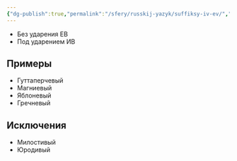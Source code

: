 ```yaml
---
{"dg-publish":true,"permalink":"/sfery/russkij-yazyk/suffiksy-iv-ev/","tags":["Русский"]}
---
```


- Без ударения ЕВ
- Под ударением ИВ 
## Примеры 
- Гуттаперчевый 
- Магниевый
- Яблоневый
- Гречневый 
## Исключения
- Милостивый 
- Юродивый